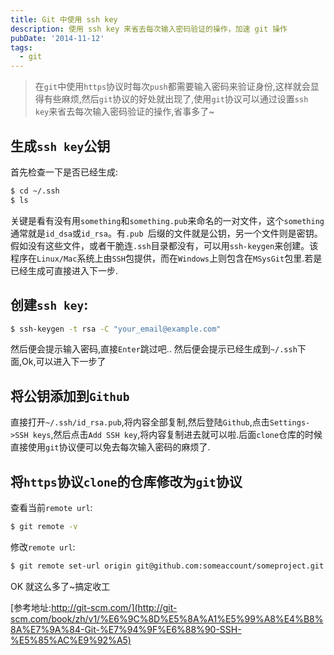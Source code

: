 ```yaml
---
title: Git 中使用 ssh key
description: 使用 ssh key 来省去每次输入密码验证的操作，加速 git 操作
pubDate: '2014-11-12'
tags:
  - git
---
```


> 在`git`中使用`https`协议时每次`push`都需要输入密码来验证身份,这样就会显得有些麻烦,然后`git`协议的好处就出现了,使用`git`协议可以通过设置`ssh key`来省去每次输入密码验证的操作,省事多了~

## 生成`ssh key`公钥

首先检查一下是否已经生成:

```bash
$ cd ~/.ssh
$ ls
```

关键是看有没有用`something`和`something.pub`来命名的一对文件，这个`something`通常就是`id_dsa`或`id_rsa`。有`.pub `后缀的文件就是公钥，另一个文件则是密钥。假如没有这些文件，或者干脆连`.ssh`目录都没有，可以用`ssh-keygen`来创建。该程序在`Linux/Mac`系统上由`SSH`包提供，而在`Windows`上则包含在`MSysGit`包里.若是已经生成可直接进入下一步.

## 创建`ssh key`:

```bash
$ ssh-keygen -t rsa -C "your_email@example.com"
```

然后便会提示输入密码,直接`Enter`跳过吧.. 然后便会提示已经生成到`~/.ssh`下面,Ok,可以进入下一步了

## 将公钥添加到`Github`

直接打开`~/.ssh/id_rsa.pub`,将内容全部复制,然后登陆`Github`,点击`Settings->SSH keys`,然后点击`Add SSH key`,将内容复制进去就可以啦.后面`clone`仓库的时候直接使用`git`协议便可以免去每次输入密码的麻烦了.

## 将`https`协议`clone`的仓库修改为`git`协议

查看当前`remote url`:

```bash
$ git remote -v
```

修改`remote url`:

```bash
$ git remote set-url origin git@github.com:someaccount/someproject.git
```

OK 就这么多了~搞定收工

[参考地址:http://git-scm.com/](http://git-scm.com/book/zh/v1/%E6%9C%8D%E5%8A%A1%E5%99%A8%E4%B8%8A%E7%9A%84-Git-%E7%94%9F%E6%88%90-SSH-%E5%85%AC%E9%92%A5)